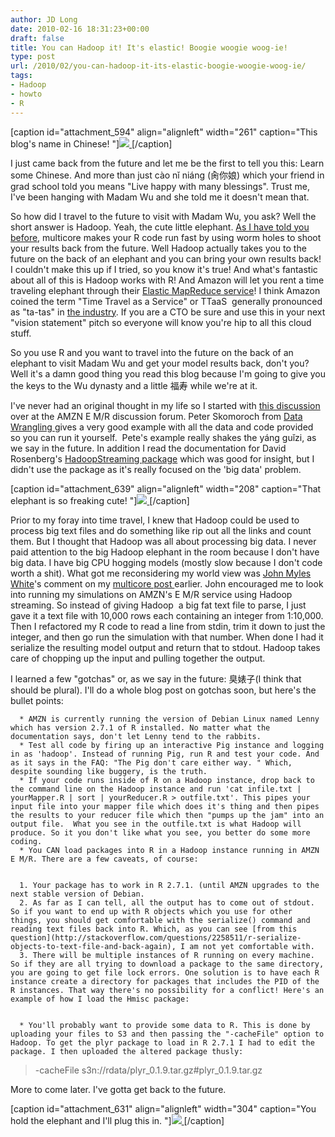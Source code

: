 ```yaml
---
author: JD Long
date: 2010-02-16 18:31:23+00:00
draft: false
title: You can Hadoop it! It's elastic! Boogie woogie woog-ie!
type: post
url: /2010/02/you-can-hadoop-it-its-elastic-boogie-woogie-woog-ie/
tags:
- Hadoop
- howto
- R
---
```


[caption id="attachment_594" align="alignleft" width="261" caption="This blog's name in Chinese! "][![](https://www.cerebralmastication.com/wp-content/uploads/2010/02/bad_egg.png)
](https://www.cerebralmastication.com/wp-content/uploads/2010/02/bad_egg.png)[/caption]

I just came back from the future and let me be the first to tell you this: Learn some Chinese. And more than just cào nǐ niáng  (肏你娘) which your friend in grad school told you means "Live happy with many blessings". Trust me, I've been hanging with Madam Wu and she told me it doesn't mean that.

So how did I travel to the future to visit with Madam Wu, you ask? Well the short answer is Hadoop. Yeah, the cute little elephant. [As I have told you before](https://www.cerebralmastication.com/2010/02/using-the-r-multicore-package-in-linux-with-wild-and-passionate-abandon/), multicore makes your R code run fast by using worm holes to shoot your results back from the future. Well Hadoop actually takes you to the future on the back of an elephant and you can bring your own results back! I couldn't make this up if I tried, so you know it's true! And what's fantastic about all of this is Hadoop works with R! And Amazon will let you rent a time traveling elephant through their [Elastic MapReduce service](http://aws.amazon.com/elasticmapreduce/)! I think Amazon coined the term "Time Travel as a Service" or TTaaS  generally pronounced as "ta-tas" in [the industry](http://www.savethetatas.com/). If you are a CTO be sure and use this in your next "vision statement" pitch so everyone will know you're hip to all this cloud stuff.

So you use R and you want to travel into the future on the back of an elephant to visit Madam Wu and get your model results back, don't you? Well it's a damn good thing you read this blog because I'm going to give you the keys to the Wu dynasty and a little 福寿 while we're at it.

I've never had an original thought in my life so I started with [this discussion ](http://developer.amazonwebservices.com/connect/thread.jspa?messageID=128995&#128995)over at the AMZN E M/R discussion forum. Peter Skomoroch from [Data Wrangling ](http://www.datawrangling.com/)gives a very good example with all the data and code provided so you can run it yourself.  Pete's example really shakes the  yáng guǐzi, as we say in the future. In addition I read the documentation for David Rosenberg's [HadoopStreaming package](http://docs.google.com/viewer?url=http%3A%2F%2Fcran.r-project.org%2Fweb%2Fpackages%2FHadoopStreaming%2FHadoopStreaming.pdf) which was good for insight, but I didn't use the package as it's really focused on the 'big data' problem.

[caption id="attachment_639" align="alignleft" width="208" caption="That elephant is so freaking cute! "][![](https://www.cerebralmastication.com/wp-content/uploads/2010/02/hadoop-elephant.jpeg)
](https://www.cerebralmastication.com/wp-content/uploads/2010/02/hadoop-elephant.jpeg)[/caption]

Prior to my foray into time travel, I knew that Hadoop could be used to process big text files and do something like rip out all the links and count them. But I thought that Hadoop was all about processing big data. I never paid attention to the big Hadoop elephant in the room because I don't have big data. I have big CPU hogging models (mostly slow because I don't code worth a shit). What got me reconsidering my world view was [John Myles White](http://www.johnmyleswhite.com/)'s comment on my [multicore post ](https://www.cerebralmastication.com/2010/02/using-the-r-multicore-package-in-linux-with-wild-and-passionate-abandon/)earlier. John encouraged me to look into running my simulations on AMZN's E M/R service using Hadoop streaming. So instead of giving Hadoop  a big fat text file to parse, I just gave it a text file with 10,000 rows each containing an integer from 1:10,000. Then I refactored my R code to read a line from stdin, trim it down to just the integer, and then go run the simulation with that number. When done I had it serialize the resulting model output and return that to stdout. Hadoop takes care of chopping up the input and pulling together the output.

I learned a few "gotchas" or, as we say in the future: 臭婊子(I think that should be plural). I'll do a whole blog post on gotchas soon, but here's the bullet points:



	  * AMZN is currently running the version of Debian Linux named Lenny which has version 2.7.1 of R installed. No matter what the documentation says, don't let Lenny tend to the rabbits.
	  * Test all code by firing up an interactive Pig instance and logging in as 'hadoop'. Instead of running Pig, run R and test your code. And as it says in the FAQ: "The Pig don't care either way. " Which, despite sounding like buggery, is the truth.
	  * If your code runs inside of R on a Hadoop instance, drop back to the command line on the Hadoop instance and run 'cat infile.txt | yourMapper.R | sort | yourReducer.R > outfile.txt'. This pipes your input file into your mapper file which does it's thing and then pipes the results to your reducer file which then "pumps up the jam" into an output file.  What you see in the outfile.txt is what Hadoop will produce. So it you don't like what you see, you better do some more coding.
	  * You CAN load packages into R in a Hadoop instance running in AMZN E M/R. There are a few caveats, of course:


	  1. Your package has to work in R 2.7.1. (until AMZN upgrades to the next stable version of Debian.
	  2. As far as I can tell, all the output has to come out of stdout. So if you want to end up with R objects which you use for other things, you should get comfortable with the serialize() command and reading text files back into R. Which, as you can see [from this question](http://stackoverflow.com/questions/2258511/r-serialize-objects-to-text-file-and-back-again), I am not yet comfortable with.
	  3. There will be multiple instances of R running on every machine. So if they are all trying to download a package to the same directory, you are going to get file lock errors. One solution is to have each R instance create a directory for packages that includes the PID of the R instances. That way there's no possibility for a conflict! Here's an example of how I load the Hmisc package:


	  * You'll probably want to provide some data to R. This is done by uploading your files to S3 and then passing the "-cacheFile" option to Hadoop. To get the plyr package to load in R 2.7.1 I had to edit the package. I then uploaded the altered package thusly:



<blockquote>-cacheFile s3n://rdata/plyr_0.1.9.tar.gz#plyr_0.1.9.tar.gz</blockquote>


More to come later. I've gotta get back to the future.

[caption id="attachment_631" align="alignleft" width="304" caption="You hold the elephant and I'll plug this in. "][![](https://www.cerebralmastication.com/wp-content/uploads/2010/02/christopher_lloyd.jpg)
](https://www.cerebralmastication.com/wp-content/uploads/2010/02/christopher_lloyd.jpg)[/caption]
